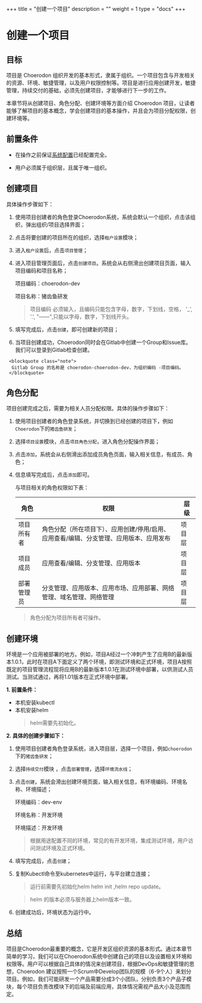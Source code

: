 ﻿+++
title = "创建一个项目"
description = ""
weight = 1
type = "docs"
+++

# 创建一个项目

## 目标

项目是 Choerodon 组织开发的基本形式，隶属于组织。一个项目包含与开发相关的资源、环境、敏捷管理，以及用户权限控制等。项目是进行应用创建开发，敏捷管理，持续交付的基础，必须先创建项目，才能够进行下一步的工作。

本章节将从创建项目、角色分配、创建环境等方面介绍 Choerodon 项目，让读者能够了解项目的基本概念，学会创建项目的基本操作，并且会为项目分配权限，创建环境等。

## 前置条件

- <font>在操作之前保证[系统配置](../../user-guide/system-configuration)已经配置完全。</font>

- 用户必须属于组织层，且属于唯一组织。

## 创建项目

 具体操作步骤如下：

   1. 使用项目创建者的角色登录Choerodon系统，系统会默认一个组织，点击该组织，弹出组织/项目选择界面；

   2. 点击将要创建的项目所在的组织，选择`租户设置`模块；

   3. 进入`租户设置`后，点击`项目管理`；

   4. 进入项目管理页面后，点击``创建项目``。系统会从右侧滑出创建项目页面，输入项目编码和项目名称；
       
       项目编码：choerodon-dev 

       项目名称：猪齿鱼研发
     　<blockquote class="warning">
       项目编码 必须输入，且编码只能包含字母，数字，下划线，空格， '_', '.', "——",只能以字母，数字，下划线开头。
     </blockquote>

   5. 填写完成后，点击``创建``，即可创建新的项目；

   6. 当项目创建成功，Choerodon同时会在Gitlab中创建一个Group和Issue库。我们可以登录到Gitlab检查创建。

     <blockquote class="note">
      Gitlab Group 的名称是 choerodon-choerodon-dev，为组织编码 -项目编码。
     </blockquote>

## 角色分配

项目创建完成之后，需要为相关人员分配权限。具体的操作步骤如下：

1.  使用项目创建者的角色登录系统，并切换到已经创建的项目下，例如`Choerodon`下的`猪齿鱼研发`；

2.  选择``项目设置``模块，点击``项目角色分配``，进入角色分配操作界面；

3.  点击`添加`，系统会从右侧滑出添加成员角色页面，输入相关信息，有成员、角色；

4. 信息填写完成后，点击`添加`即可。

    与项目相关的角色权限如下表：

    角色 | 权限 | 层级
    --- | --- | ---
    项目所有者 | 角色分配（所在项目下）、应用创建/停用/启用、应用查看/编辑、分支管理、应用版本、应用发布 | 项目层
    项目成员 | 应用查看/编辑、分支管理、应用版本 | 项目层
	部署管理员 | 分支管理、应用版本、应用市场、应用部署、网络管理、域名管理、网络管理 | 项目层
	
	<blockquote class="note">
       角色分配为项目所有者可操作。
     </blockquote>



## 创建环境

环境是一个应用被部署的地方。例如，项目A经过一个冲刺产生了应用B的最新版本1.0.1，此时在项目A下面定义了两个环境，即测试环境和正式环境，项目A按照既定的项目管理流程现将应用B的最新版本1.0.1在测试环境中部署，以供测试人员测试。当测试通过，再将1.01版本在正式环境中部署。

 **1. 前置条件：**

 - 本机安装kubectl
 - 本机安装helm
     <blockquote class="warning">
        helm需要先初始化。
    </blockquote>

**2. 具体的创建步骤如下：**

1.  使用项目创建者角色登录系统，进入项目层，选择一个项目，例如``choerodon``下的``猪齿鱼研发``；
2.  选择`持续交付`模块 ，点击`部署管理`，选择`环境流水线`；
3.  点击`创建`，系统会滑出创建环境页面，输入相关信息，有环境编码、环境名称、环境描述；

    环境编码：dev-env

    环境名称：开发环境

    环境描述：开发环境


    <blockquote class="note">
        根据用途配置不同的环境，常见的有开发环境，集成测试环境，用户访问测试环境及正式环境。
    </blockquote>

3.  填写完成后，点击`创建`；
4.  复制Kubectl命令至kubernetes中运行，与平台建立连接；
     <blockquote class="note">
        运行前需要先初始化helm helm init ,helm repo update。
    </blockquote>
	     <blockquote class="warning">
        helm 的版本必须与服务器上helm版本一致。
    </blockquote>
5.  创建成功后，环境状态为运行中。


## 总结

项目是Choerodon最重要的概念，它是开发区组织资源的基本形式。通过本章节简单的学习，我们可以在Choerodon系统中创建自己的项目以及设置相关环境和权限等。用户可以根据自己具体的情况来创建项目，根据DevOps和敏捷管理的思想，Choerodon 建议按照一个Scrum中Develop团队的规模（6-9个人）来划分项目。例如，我们可能研发一个产品需要分成3个小团队，分别负责3个产品子模块，每个项目负责改模块下的后端及前端应用，具体情况需视产品大小及范围而定。